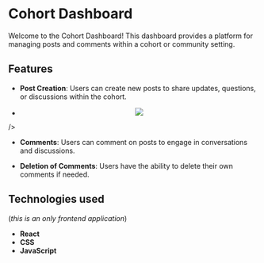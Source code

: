 # Cohort Dashboard

Welcome to the Cohort Dashboard! This dashboard provides a platform for managing posts and comments within a cohort or community setting.

## Features

- **Post Creation**: Users can create new posts to share updates, questions, or discussions within the cohort.
- <p align="center"><img src="https://1drv.ms/i/c/C651218AEDEFD5E9/ESTTQEwxnahNsdeNAr0F_44B-R82c4S9647M8l_MiBr3OA?e=BsqHIP"
/></p>
  
- **Comments**: Users can comment on posts to engage in conversations and discussions.

- **Deletion of Comments**: Users have the ability to delete their own comments if needed.

## Technologies used 
(*this is an only frontend application*)
- **React**
- **CSS**
- **JavaScript**
